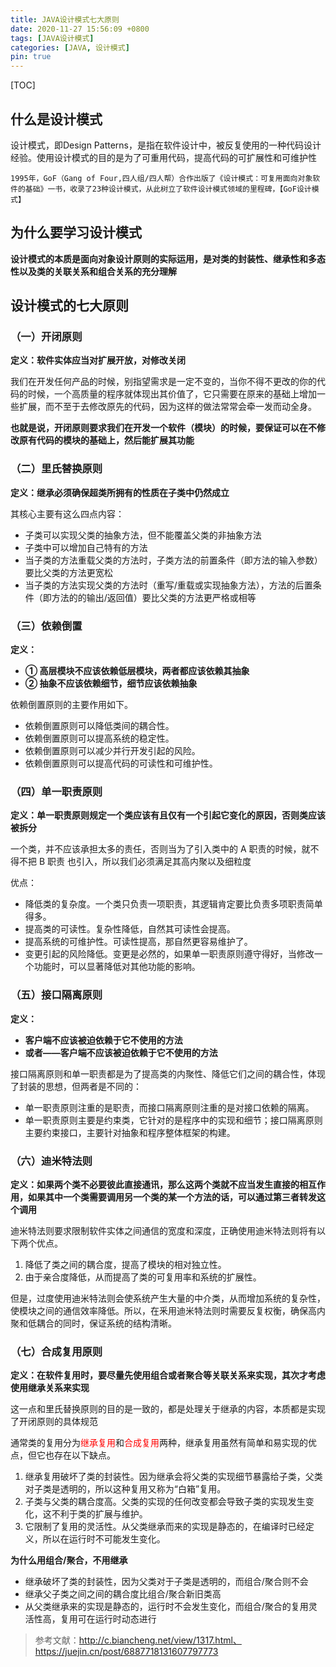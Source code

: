 ```yaml
---
title: JAVA设计模式七大原则
date: 2020-11-27 15:56:09 +0800
tags: [JAVA设计模式]
categories: [JAVA, 设计模式]
pin: true
---
```


[TOC]

## 什么是设计模式

设计模式，即Design Patterns，是指在软件设计中，被反复使用的一种代码设计经验。使用设计模式的目的是为了可重用代码，提高代码的可扩展性和可维护性

```
1995年，GoF（Gang of Four,四人组/四人帮）合作出版了《设计模式：可复用面向对象软 件的基础》一书，收录了23种设计模式，从此树立了软件设计模式领域的里程碑，【GoF设计模式】
```



## 为什么要学习设计模式

<B> 设计模式的本质是面向对象设计原则的实际运用，是对类的封装性、继承性和多态性以及类的关联关系和组合关系的充分理解  </B>



## 设计模式的七大原则

### （一）开闭原则

**定义：软件实体应当对扩展开放，对修改关闭**

我们在开发任何产品的时候，别指望需求是一定不变的，当你不得不更改的你的代码的时候，一个高质量的程序就体现出其价值了，它只需要在原来的基础上增加一些扩展，而不至于去修改原先的代码，因为这样的做法常常会牵一发而动全身。

**也就是说，开闭原则要求我们在开发一个软件（模块）的时候，要保证可以在不修改原有代码的模块的基础上，然后能扩展其功能**



### （二）里氏替换原则

**定义：继承必须确保超类所拥有的性质在子类中仍然成立**

其核心主要有这么四点内容：

-  子类可以实现父类的抽象方法，但不能覆盖父类的非抽象方法
-  子类中可以增加自己特有的方法
-  当子类的方法重载父类的方法时，子类方法的前置条件（即方法的输入参数）要比父类的方法更宽松
-  当子类的方法实现父类的方法时（重写/重载或实现抽象方法），方法的后置条件（即方法的的输出/返回值）要比父类的方法更严格或相等



### （三）依赖倒置

**定义：**

- **① 高层模块不应该依赖低层模块，两者都应该依赖其抽象**
- **② 抽象不应该依赖细节，细节应该依赖抽象**

依赖倒置原则的主要作用如下。

- 依赖倒置原则可以降低类间的耦合性。
- 依赖倒置原则可以提高系统的稳定性。
- 依赖倒置原则可以减少并行开发引起的风险。
- 依赖倒置原则可以提高代码的可读性和可维护性。



### （四）单一职责原则

**定义：单一职责原则规定一个类应该有且仅有一个引起它变化的原因，否则类应该被拆分**

一个类，并不应该承担太多的责任，否则当为了引入类中的 A 职责的时候，就不得不把 B 职责 也引入，所以我们必须满足其高内聚以及细粒度

优点：

- 降低类的复杂度。一个类只负责一项职责，其逻辑肯定要比负责多项职责简单得多。
- 提高类的可读性。复杂性降低，自然其可读性会提高。
- 提高系统的可维护性。可读性提高，那自然更容易维护了。
- 变更引起的风险降低。变更是必然的，如果单一职责原则遵守得好，当修改一个功能时，可以显著降低对其他功能的影响。



### （五）接口隔离原则

**定义：**

- **客户端不应该被迫依赖于它不使用的方法**
- **或者——客户端不应该被迫依赖于它不使用的方法**

接口隔离原则和单一职责都是为了提高类的内聚性、降低它们之间的耦合性，体现了封装的思想，但两者是不同的：

- 单一职责原则注重的是职责，而接口隔离原则注重的是对接口依赖的隔离。
- 单一职责原则主要是约束类，它针对的是程序中的实现和细节；接口隔离原则主要约束接口，主要针对抽象和程序整体框架的构建。



### （六）迪米特法则

**定义：如果两个类不必要彼此直接通讯，那么这两个类就不应当发生直接的相互作用，如果其中一个类需要调用另一个类的某一个方法的话，可以通过第三者转发这个调用**

迪米特法则要求限制软件实体之间通信的宽度和深度，正确使用迪米特法则将有以下两个优点。

1. 降低了类之间的耦合度，提高了模块的相对独立性。
2. 由于亲合度降低，从而提高了类的可复用率和系统的扩展性。

但是，过度使用迪米特法则会使系统产生大量的中介类，从而增加系统的复杂性，使模块之间的通信效率降低。所以，在釆用迪米特法则时需要反复权衡，确保高内聚和低耦合的同时，保证系统的结构清晰。

### （七）合成复用原则

**定义：在软件复用时，要尽量先使用组合或者聚合等关联关系来实现，其次才考虑使用继承关系来实现**

这一点和里氏替换原则的目的是一致的，都是处理关于继承的内容，本质都是实现了开闭原则的具体规范

通常类的复用分为<font color=red>继承复用</font>和<font color=red>合成复用</font>两种，继承复用虽然有简单和易实现的优点，但它也存在以下缺点。

1. 继承复用破坏了类的封装性。因为继承会将父类的实现细节暴露给子类，父类对子类是透明的，所以这种复用又称为“白箱”复用。
2. 子类与父类的耦合度高。父类的实现的任何改变都会导致子类的实现发生变化，这不利于类的扩展与维护。
3. 它限制了复用的灵活性。从父类继承而来的实现是静态的，在编译时已经定义，所以在运行时不可能发生变化。

**为什么用组合/聚合，不用继承**

- 继承破坏了类的封装性，因为父类对于子类是透明的，而组合/聚合则不会
- 继承父子类之间之间的耦合度比组合/聚合新旧类高
- 从父类继承来的实现是静态的，运行时不会发生变化，而组合/聚合的复用灵活性高，复用可在运行时动态进行



> 参考文献：http://c.biancheng.net/view/1317.html、https://juejin.cn/post/6887718131607797773

